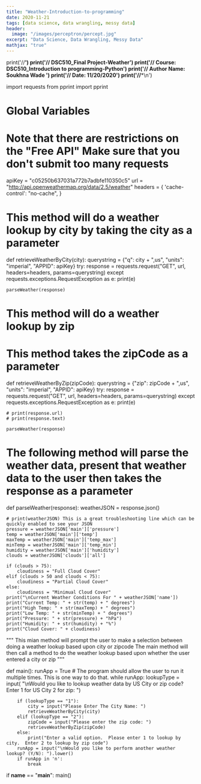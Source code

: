 ```yaml
---
title: "Weather-Introduction-to-programming"
date: 2020-11-21
tags: [data science, data wrangling, messy data]
header:
  image: "/images/perceptron/percept.jpg"
excerpt: "Data Science, Data Wrangling, Messy Data"
mathjax: "true"
---
```




print('//**************************************************************************************************************************')
print('// DSC510_Final Project-Weather')
print('// Course: DSC510_Introduction to programming-Python')
print('// Author Name: Soukhna Wade  ')
print('// Date:   11/20/2020')
print('//***************************************************************************************************************************\n')

import requests
from pprint import pprint

# Global Variables
# Note that there are restrictions on the "Free API"  Make sure that you don't submit too many requests

apiKey = "c05250b637031a772b7adbfe110350c5"
url = "http://api.openweathermap.org/data/2.5/weather"
headers = {
    'cache-control': "no-cache",
}

# This method will do a weather lookup by city by taking the city as a parameter

def retrieveWeatherByCity(city):
    querystring = {"q": city + ",us", "units": "imperial", "APPID": apiKey}
    try:
        response = requests.request("GET", url, headers=headers, params=querystring)
    except requests.exceptions.RequestException as e:
        print(e)

    parseWeather(response)


# This method will do a weather lookup by zip
# This method takes the zipCode as a parameter
def retrieveWeatherByZip(zipCode):
    querystring = {"zip": zipCode + ",us", "units": "imperial", "APPID": apiKey}
    try:
        response = requests.request("GET", url, headers=headers, params=querystring)
    except requests.exceptions.RequestException as e:
        print(e)

    # print(response.url)
    # print(response.text)

    parseWeather(response)

# The following method will parse the weather data, present that weather data to the user then takes the response as a parameter

def parseWeather(response):
    weatherJSON = response.json()

    # print(weatherJSON) This is a great troubleshooting line which can be quickly enabled to see your JSON
    pressure = weatherJSON['main']['pressure']
    temp = weatherJSON['main']['temp']
    maxTemp = weatherJSON['main']['temp_max']
    minTemp = weatherJSON['main']['temp_min']
    humidity = weatherJSON['main']['humidity']
    clouds = weatherJSON['clouds']['all']

    if (clouds > 75):
        cloudiness = "Full Cloud Cover"
    elif (clouds > 50 and clouds < 75):
        cloudiness = "Partial Cloud Cover"
    else:
        cloudiness = "Minimual Cloud Cover"
    print("\nCurrent Weather Conditions For " + weatherJSON['name'])
    print("Current Temp: " + str(temp) + " degrees")
    print("High Temp: " + str(maxTemp) + " degrees")
    print("Low Temp: " + str(minTemp) + " degrees")
    print("Pressure: " + str(pressure) + "hPa")
    print("Humidity: " + str(humidity) + "%")
    print("Cloud Cover: " + cloudiness)


"""
   This mian method will prompt the user to make a selection between doing a weather lookup based upon city or zipcode
   The main method will then call a method to do the weather lookup based upon whether the user entered a city or zip
"""

def main():
    runApp = True
    # The program should allow the user to run it multiple times.  This is one way to do that.
    while runApp:
        lookupType = input(
            "\nWould you like to lookup weather data by US City or zip code? Enter 1 for US City 2 for zip: ")

        if (lookupType == "1"):
            city = input("Please Enter The City Name: ")
            retrieveWeatherByCity(city)
        elif (lookupType == "2"):
            zipCode = input("Please enter the zip code: ")
            retrieveWeatherByZip(zipCode)
        else:
            print("Enter a valid option.  Please enter 1 to lookup by city.  Enter 2 to lookup by zip code")
        runApp = input("\nWould you like to perform another weather lookup? (Y/N): ").lower()
        if runApp in 'n':
            break

if __name__ == "__main__":
    main()


